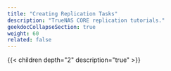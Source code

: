 ```yaml
---
title: "Creating Replication Tasks"
description: "TrueNAS CORE replication tutorials."
geekdocCollapseSection: true
weight: 60
related: false
---
```


{{< children depth="2" description="true" >}}
